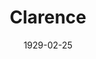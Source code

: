 ---
title: Clarence
date: 1929-02-25
opening_date: 1929-02-25
closing_date:
layout: productions
playbill:
Theatre: Theatre Jacksonville
cast:
- Clarence: Henry Curtis
- Mr. Wheeler: Isaac Peiser
- Mrs. Wheeler: Amy Cavanagh
- Mrs. Martin: Anne C. Lalor
- Hubert Stem: Carl Cesery
- Dinwiddie: Carl Harris
- Della: Edith Pullen
- Bobby Wheeler: Karst Connell
- Violet Pinney: Louise Twitty
- Cora Wheeler: Nell Killinger
crew:
- Director:
  - Karst Connell
  - Margaret Pumpelly
  - Marie M. Graves
- Staging:
  - Anne C. Lalor
  - Basil Walker
  - Margaret Pumpelly
- Props: John Richard Grether
---